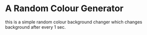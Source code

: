 # A Random Colour Generator

this is a simple random colour background changer which changes background after every 1 sec.
